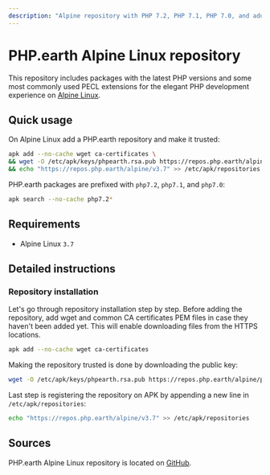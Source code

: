 ```yaml
---
description: "Alpine repository with PHP 7.2, PHP 7.1, PHP 7.0, and additional packages for elegant PHP development experience"
---
```


# PHP.earth Alpine Linux repository

This repository includes packages with the latest PHP versions and some most
commonly used PECL extensions for the elegant PHP development experience on
[Alpine Linux](https://alpinelinux.org/).

## Quick usage

On Alpine Linux add a PHP.earth repository and make it trusted:

```bash
apk add --no-cache wget ca-certificates \
&& wget -O /etc/apk/keys/phpearth.rsa.pub https://repos.php.earth/alpine/phpearth.rsa.pub \
&& echo "https://repos.php.earth/alpine/v3.7" >> /etc/apk/repositories
```

PHP.earth packages are prefixed with `php7.2`, `php7.1`, and `php7.0`:

```bash
apk search --no-cache php7.2*
```

## Requirements

* Alpine Linux `3.7`

## Detailed instructions

### Repository installation

Let's go through repository installation step by step. Before adding the
repository, add wget and common CA certificates PEM files in case they haven't
been added yet. This will enable downloading files from the HTTPS locations.

```bash
apk add --no-cache wget ca-certificates
```

Making the repository trusted is done by downloading the public key:

```bash
wget -O /etc/apk/keys/phpearth.rsa.pub https://repos.php.earth/alpine/phpearth.rsa.pub
```

Last step is registering the repository on APK by appending a new line in
`/etc/apk/repositories`:

```bash
echo "https://repos.php.earth/alpine/v3.7" >> /etc/apk/repositories
```

## Sources

PHP.earth Alpine Linux repository is located on [GitHub](https://github.com/php-earth/alpine).
